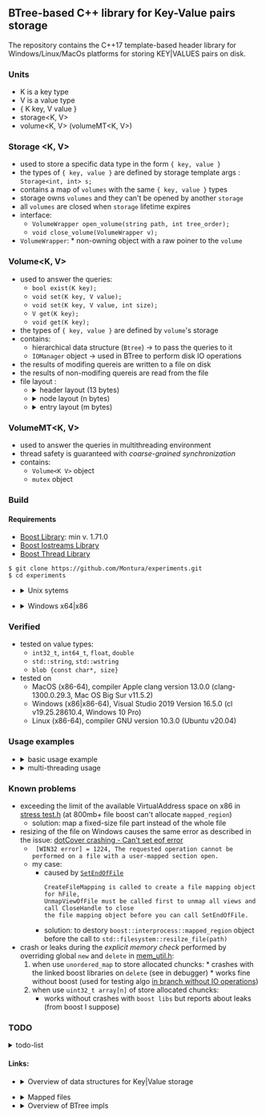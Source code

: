 ## BTree-based C++ library for Key-Value pairs storage 

The repository contains the C++17 template-based header library for Windows/Linux/MacOs platforms for storing KEY|VALUES pairs on disk.

### Units
  * K is a key type 
  * V is a value type 
  * { K key, V value }
  * storage<K, V>
  * volume<K, V> (volumeMT<K, V>)

### Storage <K, V>
  * used to store a specific data type in the form `{ key, value }`
  * the types of `{ key, value }` are defined by storage template args : ```Storage<int, int> s;```
  * contains a map of  `volumes` with the same `{ key, value }` types
  * storage owns `volumes` and they can't be opened by another `storage`
  * all `volumes` are closed when `storage` lifetime expires 
  * interface:
      * `VolumeWrapper open_volume(string path, int tree_order);`
      * `void close_volume(VolumeWrapper v);`
  * `VolumeWrapper`:
        * non-owning object  with a raw poiner to the `volume`
        
### Volume<K, V>
  * used to answer the queries:
    * `bool exist(K key);` 
    * `void set(K key, V value);`
    * `void set(K key, V value, int size);`
    * `V get(K key);` 
    * `void get(K key);` 
  * the types of `{ key, value }` are defined by `volume`'s storage
  * contains:
    * hierarchical data structure (`Btree`) -> to pass the queries to it
    * `IOManager` object -> used in BTree to perform disk IO operations
  * the results of modifing quereis are written to a file on disk
  * the results of non-modifing quereis are read from the file
  * file layout :      
      * <details>
          <summary>header layout (13 bytes)</summary>

              - T                        |=> takes 2 bytes (tree degree)
              - KEY_SIZE                 |=> takes 1 byte
              - VALUE_TYPE               |=> takes 1 byte 
                 - VALUE_TYPE = 0 for integer primitives: int32_t, int64_t
                 - VALUE_TYPE = 1 for unsigned integer primitives: uint32_t, uint64_t
                 - VALUE_TYPE = 2 for floating-point primitives: float, double
                 - VALUE_TYPE = 3 for container of values: (w)string
                 - VALUE_TYPE = 4 for blob                
              - ELEMENT_SIZE             |=> takes 1 byte 
                 - ELEMENT_SIZE = sizeof(VALUE_TYPE) for primitives
                 - ELEMENT_SIZE = sizeof(VALUE_SUBTYPE) for containers or blob

              - ROOT POS                 |=> takes 8 bytes (pos in file)
         </details>
      * <details>
          <summary>node layout (n bytes)</summary>
   
              - FLAG                     |=> takes 1 byte                 (for "is_leaf")
              - USED_KEYS                |=> takes 2 bytes                (for the number of "active" keys in the node)
              - KEY_POS                  |=> takes (2 * t - 1) * KEY_SIZE (for key positions in file)
              - CHILD_POS                |=> takes (2 * t) * KEY_SIZE     (for key positions in file)
        </details>
      * <details>
          <summary>entry layout (m bytes)</summary>
         
                 - KEY                      |=> takes KEY_SIZE bytes (4 bytes is enough for 10^8 different keys)
              ----------–-----
                 - VALUE                 |=> takes ELEMENT_SIZE bytes for primitive VALUE_TYPE
              or
                 - NUMBER_OF_ELEMENTS    |=> takes 4 bytes
                 - VALUES                |=> takes (ELEMENT_SIZE * NUMBER_OF_ELEMENTS) bytes
              ----------–-----
        </details>

### VolumeMT<K, V>
  * used to answer the queries in multithreading environment
  * thread safety is guaranteed with *coarse-grained synchronization*
  * contains:
    * `Volume<K V>` object
    *  `mutex` object

### Build

#### Requirements
   - [Boost Library](https://www.boost.org/users/history/version_1_71_0.html):  min v. 1.71.0
   - [Boost Iostreams Library](https://www.boost.org/doc/libs/1_76_0/libs/iostreams/doc/index.html)
   - [Boost Thread Library](https://www.boost.org/doc/libs/1_78_0/doc/html/thread.html)
```
$ git clone https://github.com/Montura/experiments.git
$ cd experiments
```

* <details> 
   <summary>Unix sytems</summary>
   
   ```
   $ cmake -B build -S . -DCMAKE_BUILD_TYPE=Release
   $ cmake --build build --target key-value-storage-test
   $ ./build/test/key-value-storage-test --log_level=success
   ```
</details>
   
*  <details> 
      <summary>Windows x64|x86</summary> 
      
      * x64
         ```
         $ cmake -B build_x64 -S . -DCMAKE_BUILD_TYPE=Release -A x64
         $ cmake --build build_x64 --target key-value-storage-test
         $ %vs2019_install%\MSBuild\Current\Bin\MSBuild.exe build_x64\experiments.sln /p:Configuration=Release
         $ build_64\test\Release\key-value-storage-test.exe --log_level=success
         ```
   
      *  x86   
         ```
         $ cmake -B build_x86 -S . -DCMAKE_BUILD_TYPE=Release -A win32
         $ cmake --build build_x86 --target key-value-storage-test
         $ %vs2019_install%\MSBuild\Current\Bin\MSBuild.exe build_x86\experiments.sln /p:Configuration=Release
         $ build_x86\test\Release\key-value-storage-test.exe --log_level=success
         ```
   </details>

### Verified
* tested on value types:
    *  `int32_t`, `int64_t`, `float`,  `double`
    *  `std::string`, `std::wstring`
    *  `blob {const char*, size}`
* tested on 
    * MacOS (x86-64), compiler Apple clang version 13.0.0 (clang-1300.0.29.3, Mac OS Big Sur v11.5.2)
    * Windows (x86|x86-64), Visual Studio 2019 Version 16.5.0 (cl v19.25.28610.4, Windows 10 Pro)
    * Linux (x86-64), compiler GNU version 10.3.0 (Ubuntu v20.04)

### Usage examples
   * <details> 
       <summary>basic usage example</summary> 

       * [void usage()](test/test.cpp#L70)
   
       ```cpp
       {
         btree::Storage<int, int> int_storage;
         auto volume = int_storage.open_volume("../int_storage.txt", 2);
         int val = -1;
         volume.set(0, val);
         std::optional<int> opt = volume.get(0);
         assert(opt.value() == val);
       }
       {
         btree::Storage<int, std::string> str_storage;
         auto volume = str_storage.open_volume("../str_storage.txt", 2);
         std::string val = "abacaba";
         volume.set(0, val);
         std::optional<std::string> opt = volume.get(0);
         assert(opt.value() == val);
       }
       {
         btree::Storage<int, const char*> blob_storage;
         auto volume = blob_storage.open_volume("../blob_storage.txt", 2);
         int len = 10;
         auto blob = std::make_unique<char*>(new char[len + 1]);
         for (int i = 0; i < len; ++i) {
             (*blob)[i] = (char)(i + 1);
         }
         volume.set(0, *blob, len);
  
         std::optional<const char*> opt = volume.get(0);
         auto ptr = opt.value();
         for (int i = 0; i < len; ++i) {
             assert(ptr[i] == (*blob)[i]);
         }
       }
       ```
     </details>

   * <details> 
      <summary>multi-threading usage</summary> 

      * [mt_usage()](test/test.cpp#L125)
   
      ```cpp
      btree::StorageMT<int, int> int_storage;
      auto volume = int_storage.open_volume("../mt_int_storage.txt", 100);

      int n = 100000;
      {
        ThreadPool tp { 10 };
        auto ranges = generate_ranges(n, 10); // ten not-overlapped intervals
        for (auto& range: ranges) {
            tp.post([&volume, &range]() {
                for (int i = range.first; i < range.second; ++i)
                    volume.set(i, -i);
            });
        }
        tp.join();
        for (int i = 0; i < n; ++i)
            assert(volume.get(i).value() == -i);
      }
      {
        ThreadPool tp { 10 };
        tp.post([&volume, &n]() {
            for (int i = 0; i < n; ++i)
                volume.set(i, 0);
        });
        tp.join();
        for (int i = 0; i < n; ++i)
            assert(volume.get(i).value() == 0);
      }
      ```
     </details>
   
### Known problems
   * exceeding the limit of the available VirtualAddress space on x86 in [stress test.h](test/stress_test.h) (at 800mb+ file boost can't allocate `mapped_region`)
      * solution:  map a fixed-size file part instead of the whole file 
   * resizing of the file on Windows causes the same error as described in the issue: [dotCover crashing - Can't set eof error](https://youtrack.jetbrains.com/issue/PROF-752)
      * ``` [WIN32 error] = 1224, The requested operation cannot be performed on a file with a user-mapped section open.```
      * my case: 
         * caused by [`SetEndOfFile`](https://docs.microsoft.com/en-us/windows/win32/api/fileapi/nf-fileapi-setendoffile)
            ```
            CreateFileMapping is called to create a file mapping object for hFile,
            UnmapViewOfFile must be called first to unmap all views and call CloseHandle to close
            the file mapping object before you can call SetEndOfFile.
            ```
         * solution: to destory `boost::interprocess::mapped_region` object before the call to `std::filesystem::resilze_file(path)`
   * crash or leaks during the *explicit memory check* performed by overriding global `new` and `delete` in [mem_util.h](test/utils/mem_util.h):
      1.  when use `unordered_map` to store allocated chuncks:
         * crashes with the linked boost libraries on `delete` (see in debugger)
         * works fine without boost (used for testing algo [in branch without IO operations](https://github.com/Montura/experiments/tree/mmap))
     2.  when use `uint32_t array[n]` of store allocated chuncks:
         * works without crashes with `boost libs` but reports about leaks (from boost I suppose)

### TODO
<details>
    <summary>todo-list</summary>
   
   * Automatic removal of the expiring keys (see [Redis impl](https://github.com/redis/redis/blob/a92921da135e38eedd89138e15fe9fd1ffdd9b48/src/expire.c#L98))
   * Add technique for providing atomicity and durability [Write-Ahead-Log](https://people.eecs.berkeley.edu/~kubitron/cs262/handouts/papers/a1-graefe.pdf)   
      * The recovery log describes changes before any in-place updates of the B-tree data structure.
      * *For now all modifications are written at the end of the same file -> file size accordingly grows (drawback)*
   * Specify mapped region usage [behavior](https://github.com/steinwurf/boost/blob/master/boost/interprocess/mapped_region.hpp#L199) to reduce [overhead in memory mapped file I/O](https://www.usenix.org/sites/default/files/conference/protected-files/hotstorage17_slides_choi.pdf)
</details>

#### Links:
   * <details> 
      <summary>Overview of data structures for Key|Value storage</summary>

      * [МФТИ. Липовский Р.Г. Теория отказоустойчивых распределенных систем](https://mipt.ru/online/algoritmov-i-tekhnologiy/teoriya-ORS.php)
      * TFTDS 0. Модель распределенной системы
         * [примеры систем](https://youtu.be/HJaI4lCgPCs?t=1106)
      * TFTDS 1. Линеаризуемость. Репликация атомарного регистра, алгоритм ABD
         *  [k/v storage](https://youtu.be/FWQ37wvq1OI?t=619)
         *  [реализация k/v storage](https://youtu.be/FWQ37wvq1OI?t=2441)
      * TFTDS. Семинар 2. Локальное хранилище
         *  [B-tree](https://youtu.be/wXoQIh6mvwE?t=2806)
         *  [LSM-tree](https://youtu.be/wXoQIh6mvwE?t=3447)
      *  [Блеск и нищета key-value базы данных LMDB в приложениях для iOS](https://habr.com/ru/company/vk/blog/480850/)
      *  [Understanding Key-Value Store’s Internal Working](https://medium.com/swlh/key-value-pair-database-internals-18f52c36bb70)
      *  [The State of the Storage Engine](https://dzone.com/articles/state-storage-engine)
      *  [B-Tree vs Log-Structured-Merge-Tree](https://tikv.github.io/deep-dive-tikv/key-value-engine/B-Tree-vs-Log-Structured-Merge-Tree.html)
      *  [Btree vs LSM (WiredTiger bench)](https://github.com/wiredtiger/wiredtiger/wiki/Btree-vs-LSM)
      *  [Closing the B-tree vs. LSM-tree Write Amplification Gap on Modern Storage Hardware with Built-in Transparent Compression (WiredTiger article)](https://arxiv.org/pdf/2107.13987.pdf)
   </details>
   
   *  <details> 
         <summary>Mapped files</summary> 
   
         * [Introduction to Memory Mapped IO]( https://towardsdatascience.com/introduction-to-memory-mapped-io-3540454770f7)
         * [Efficient Memory Mapped File I/O for In-Memory File Systems](https://www.usenix.org/sites/default/files/conference/protected-files/hotstorage17_slides_choi.pdf)
      </details>
   
   * <details> 
      <summary>Overview of BTree impls</summary> 
   
      *  [B-tree library for eventual proposal to Boost](https://github.com/Beman/btree)
      *  [B-tree based on Google's B-tree implementation](https://github.com/Kronuz/cpp-btree)
      *  [Fine-Grained-Locked-B-Tree](https://github.com/MentallyCramped/Fine-Grained-Locked-B-Tree)
      *  [BPlusTree](https://github.com/skyzh/BPlusTree)
      *  [B-tree ИМТО конспект](https://neerc.ifmo.ru/wiki/index.php?title=B-%D0%B4%D0%B5%D1%80%D0%B5%D0%B2%D0%BE)
      *  [Implement Key-Value Store by B-Tree on Linux OS environment](https://medium.com/@pthtantai97/implement-key-value-store-by-btree-5a100a03da3a)
         * [B-Tree impl on Linux OS environment](https://github.com/phamtai97/key-value-store)
         * [Key Value Store using B-Tree](https://github.com/billhcmus/key-value-store)
     </details>
